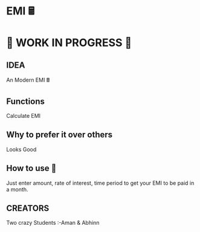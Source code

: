 # EMI 🖩
# 🚧 WORK IN PROGRESS 🚧
## IDEA
  An Modern EMI 🖩
## Functions
  Calculate EMI
## Why to prefer it over others
  Looks Good

## How to use 🤔
  Just enter amount, rate of interest, time period to get your EMI to be paid in a month.
  
## CREATORS
  Two crazy Students :-Aman & Abhinn
